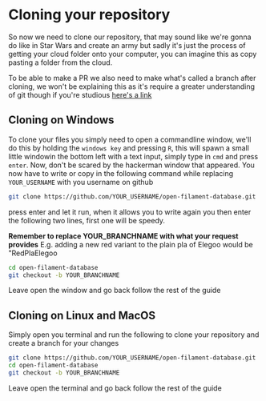 # Cloning your repository
So now we need to clone our repository, that may sound like we're gonna do like in Star Wars and create an army but sadly it's just the process of getting your cloud folder onto your computer, you can imagine this as copy pasting a folder from the cloud.

To be able to make a PR we also need to make what's called a branch after cloning, we won't be explaining this as it's require a greater understanding of git though if you're studious [here's a link](https://www.w3schools.com/git/git_branch.asp)

## Cloning on Windows
To clone your files you simply need to open a commandline window, we'll do this by holding the `windows key` and pressing `R`, this will spawn a small little windowin the bottom left with a text input, simply type in `cmd` and press `enter`.
Now, don't be scared by the hackerman window that appeared.
You now have to write or copy in the following command while replacing `YOUR_USERNAME` with you username on github
```bash
git clone https://github.com/YOUR_USERNAME/open-filament-database.git
```
press enter and let it run, when it allows you to write again you then enter the following two lines, first one will be speedy.

**Remember to replace YOUR_BRANCHNAME with what your request provides**
E.g. adding a new red variant to the plain pla of Elegoo would be "RedPlaElegoo

```bash
cd open-filament-database
git checkout -b YOUR_BRANCHNAME
```

Leave open the window and go back follow the rest of the guide

## Cloning on Linux and MacOS
Simply open you terminal and run the following to clone your repository and create a branch for your changes
```bash
git clone https://github.com/YOUR_USERNAME/open-filament-database.git
cd open-filament-database
git checkout -b YOUR_BRANCHNAME
```

Leave open the terminal and go back follow the rest of the guide